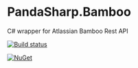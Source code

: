 # PandaSharp.Bamboo
C# wrapper for Atlassian Bamboo Rest API

[![Build status](https://ci.appveyor.com/api/projects/status/pt3xl353bgywoiea/branch/master?svg=true)](https://ci.appveyor.com/project/Metablex/pandasharp-bamboo/branch/master)

[![NuGet](https://img.shields.io/nuget/v/PandaSharp.Bamboo)](https://www.nuget.org/packages/PandaSharp.Bamboo/)